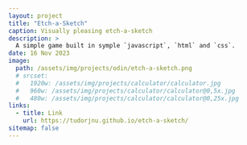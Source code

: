 ```yaml
---
layout: project
title: "Etch-a-Sketch"
caption: Visually pleasing etch-a-sketch
description: >
  A simple game built in symple `javascript`, `html` and `css`.
date: 16 Nov 2023
image:
  path: /assets/img/projects/odin/etch-a-sketch.png
  # srcset:
  #   1920w: /assets/img/projects/calculator/calculator.jpg
  #   960w: /assets/img/projects/calculator/calculator@0,5x.jpg
  #   480w: /assets/img/projects/calculator/calculator@0,25x.jpg
links:
  - title: Link
    url: https://tudorjnu.github.io/etch-a-sketch/
sitemap: false
---
```

